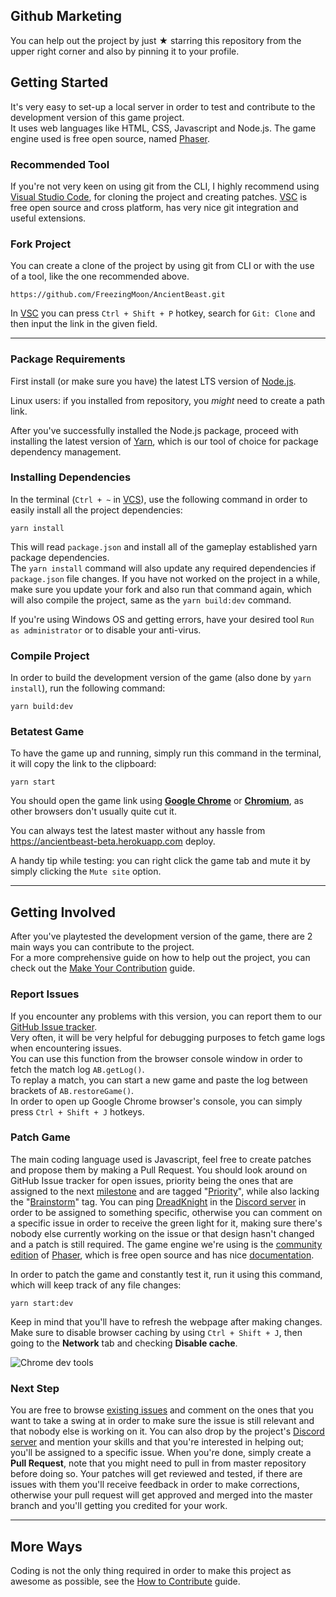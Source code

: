 ## Github Marketing

You can help out the project by just ★ starring this repository from the upper right corner and also by pinning it to your profile.

## Getting Started

It's very easy to set-up a local server in order to test and contribute to the development version of this game project.<br>
It uses web languages like HTML, CSS, Javascript and Node.js. The game engine used is free open source, named [Phaser](http://phaser.io).

### Recommended Tool

If you're not very keen on using git from the CLI, I highly recommend using [Visual Studio Code](https://code.visualstudio.com/download), for cloning the project and creating patches. [VSC](https://code.visualstudio.com/download) is free open source and cross platform, has very nice git integration and useful extensions.

### Fork Project

You can create a clone of the project by using git from CLI or with the use of a tool, like the one recommended above.

```
https://github.com/FreezingMoon/AncientBeast.git
```

In [VSC](https://code.visualstudio.com/download) you can press `Ctrl + Shift + P` hotkey, search for `Git: Clone` and then input the link in the given field.

---

### Package Requirements

First install (or make sure you have) the latest LTS version of [Node.js](http://nodejs.org).

Linux users: if you installed from repository, you _might_ need to create a path link.

After you've successfully installed the Node.js package, proceed with installing the latest version of [Yarn](https://yarnpkg.com/en/docs/install), which is our tool of choice for package dependency management.

### Installing Dependencies

In the terminal (`Ctrl + ~` in [VCS](https://code.visualstudio.com/download)), use the following command in order to easily install all the project dependencies:

```
yarn install
```

This will read `package.json` and install all of the gameplay established yarn package dependencies.<br>
The `yarn install` command will also update any required dependencies if `package.json` file changes. If you have not worked on the project in a while, make sure you update your fork and also run that command again, which will also compile the project, same as the `yarn build:dev` command.<br>

If you're using Windows OS and getting errors, have your desired tool `Run as administrator` or to disable your anti-virus.

### Compile Project

In order to build the development version of the game (also done by `yarn install`), run the following command:

```
yarn build:dev
```

### Betatest Game

To have the game up and running, simply run this command in the terminal, it will copy the link to the clipboard:

```
yarn start
```

You should open the game link using <a href="https://www.google.com/chrome/"><b>Google Chrome</b></a> or <a href="https://www.chromium.org"><b>Chromium</b></a>, as other browsers don't usually quite cut it.

You can always test the latest master without any hassle from https://ancientbeast-beta.herokuapp.com deploy.

A handy tip while testing: you can right click the game tab and mute it by simply clicking the `Mute site` option.

---

## Getting Involved

After you've playtested the development version of the game, there are 2 main ways you can contribute to the project.<br>
For a more comprehensive guide on how to help out the project, you can check out the [Make Your Contribution](https://AncientBeast.com/contribute) guide.

### Report Issues

If you encounter any problems with this version, you can report them to our [GitHub Issue tracker](https://github.com/FreezingMoon/AncientBeast/issues).<br>
Very often, it will be very helpful for debugging purposes to fetch game logs when encountering issues.<br>
You can use this function from the browser console window in order to fetch the match log `AB.getLog()`.<br>
To replay a match, you can start a new game and paste the log between brackets of `AB.restoreGame()`.<br>
In order to open up Google Chrome browser's console, you can simply press `Ctrl + Shift + J` hotkeys.

### Patch Game

The main coding language used is Javascript, feel free to create patches and propose them by making a Pull Request.
You should look around on GitHub Issue tracker for open issues, priority being the ones that are assigned to the next [milestone](https://github.com/FreezingMoon/AncientBeast/milestones) and are tagged "[Priority](https://github.com/FreezingMoon/AncientBeast/labels/Priority)", while also lacking the "[Brainstorm](https://github.com/FreezingMoon/AncientBeast/labels/Brainstorm)" tag. You can ping [DreadKnight](https://github.com/DreadKnight) in the [Discord server](https://discord.gg/x78rKen) in order to be assigned to something specific, otherwise you can comment on a specific issue in order to receive the green light for it, making sure there's nobody else currently working on the issue or that design hasn't changed and a patch is still required. The game engine we're using is the [community edition](https://github.com/photonstorm/phaser-ce) of [Phaser](https://github.com/photonstorm/phaser), which is free open source and has nice [documentation](https://photonstorm.github.io/phaser-ce).

In order to patch the game and constantly test it, run it using this command, which will keep track of any file changes:

```
yarn start:dev
```

Keep in mind that you'll have to refresh the webpage after making changes. Make sure to disable browser caching by using `Ctrl + Shift + J`, then going to the **Network** tab and checking **Disable cache**.

![Chrome dev tools](https://i.stack.imgur.com/Grwsc.png)

### Next Step

You are free to browse [existing issues](https://github.com/FreezingMoon/AncientBeast/issues) and comment on the ones that you want to take a swing at in order to make sure the issue is still relevant and that nobody else is working on it. You can also drop by the project's [Discord server](https://discord.gg/x78rKen) and mention your skills and that you're interested in helping out; you'll be assigned to a specific issue. When you're done, simply create a **Pull Request**, note that you might need to pull in from master repository before doing so. Your patches will get reviewed and tested, if there are issues with them you'll receive feedback in order to make corrections, otherwise your pull request will get approved and merged into the master branch and you'll getting you credited for your work.

---

## More Ways

Coding is not the only thing required in order to make this project as awesome as possible, see the [How to Contribute](http://ancientbeast.com/contribute) guide.
